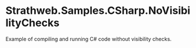# Strathweb.Samples.CSharp.NoVisibilityChecks
Example of compiling and running C# code without visibility checks.
